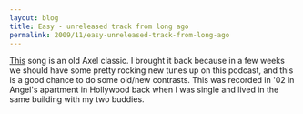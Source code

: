```yaml
---
layout: blog
title: Easy - unreleased track from long ago
permalink: 2009/11/easy-unreleased-track-from-long-ago
---
```


<p><a href="http://www.kristeraxel.com/media/2010-0911-e.mp3">This</a> song is an old Axel classic. I brought it back because in a few weeks we should have some pretty rocking new tunes up on this podcast, and this is a good chance to do some old/new contrasts. This was recorded in &#039;02 in Angel&#039;s apartment in Hollywood back when I was single and lived in the same building with my two buddies.</p>
